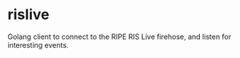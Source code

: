 # rislive
Golang client to connect to the RIPE RIS Live firehose, and listen for interesting events.
